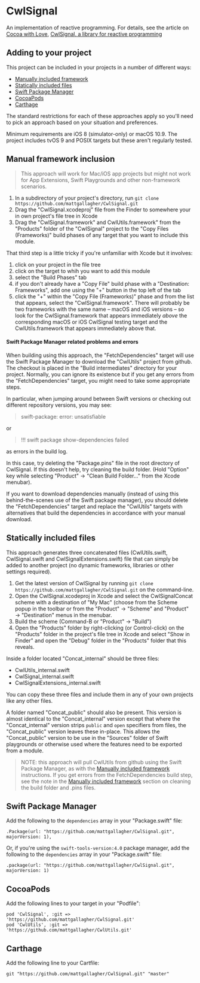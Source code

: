 # CwlSignal

An implementation of reactive programming. For details, see the article on [Cocoa with Love](https://cocoawithlove.com), [CwlSignal, a library for reactive programming](https://cocoawithlove.com/blog/cwlsignal.html)

## Adding to your project

This project can be included in your projects in a number of different ways:
   
   * [Manually included framework](#manual-framework-inclusion)
   * [Statically included files](#statically-included-files)
   * [Swift Package Manager](#swift-package-manager)
   * [CocoaPods](#cocoapods)
   * [Carthage](#carthage)

The standard restrictions for each of these approaches apply so you'll need to pick an approach based on your situation and preferences.

Minimum requirements are iOS 8 (simulator-only) or macOS 10.9. The project includes tvOS 9 and POSIX targets but these aren't regularly tested.

## Manual framework inclusion

> This approach will work for Mac/iOS app projects but might not work for App Extensions, Swift Playgrounds and other non-framework scenarios.

1. In a subdirectory of your project's directory, run `git clone https://github.com/mattgallagher/CwlSignal.git`
2. Drag the "CwlSignal.xcodeproj" file from the Finder to somewhere your in own project's file tree in Xcode
3. Drag the "CwlSignal.framework" and CwlUtils.framework" from the "Products" folder of the "CwlSignal" project to the "Copy Files (Frameworks)" build phases of any target that you want to include this module.

That third step is a little tricky if you're unfamiliar with Xcode but it involves:

1. click on your project in the file tree
2. click on the target to whih you want to add this module
3. select the "Build Phases" tab
4. if you don't already have a "Copy File" build phase with a "Destination: Frameworks", add one using the "+" button in the top left of the tab
5. click the "+" within the "Copy File (Frameworks)" phase and from the list that appears, select the "CwlSignal.framework". There will probably be two frameworks with the same name – macOS and iOS versions – so look for the CwlSignal.framework that appears immediately *above* the corresponding macOS or iOS CwlSignal testing target and the CwlUtils.framework that appears immediately above that.

#### Swift Package Manager related problems and errors

When building using this approach, the "FetchDependencies" target will use the Swift Package Manager to download the "CwlUtils" project from github. The checkout is placed in the "Build intermediates" directory for your project. Normally, you can ignore its existence but if you get any errors from the "FetchDependencies" target, you might need to take some appropriate steps.

In particular, when jumping around between Swift versions or checking out different repository versions, you may see:

> swift-package: error: unsatisfiable

or

> !!! swift package show-dependencies failed

as errors in the build log.

In this case, try deleting the "Package.pins" file in the root directory of CwlSignal. If this doesn't help, try cleaning the build folder. (Hold "Option" key while selecting "Product" &rarr; "Clean Build Folder..." from the Xcode menubar).

If you want to download dependencies manually (instead of using this behind-the-scenes use of the Swift package manager), you should delete the "FetchDependencies" target and replace the "CwlUtils" targets with alternatives that build the dependencies in accordance with your manual download.

## Statically included files

This approach generates three concatenated files (CwlUtils.swift, CwlSignal.swift and CwlSignalExtensions.swift) file that can simply be added to another project (no dynamic frameworks, libraries or other settings required).

1. Get the latest version of CwlSignal by running `git clone https://github.com/mattgallagher/CwlSignal.git` on the command-line.
2. Open the CwlSignal.xcodeproj in Xcode and select the CwlSignalConcat scheme with a destination of "My Mac" (choose from the Scheme popup in the toolbar or from the "Product" &rarr; "Scheme" and "Product" &rarr; "Destination" menus in the menubar.
3. Build the scheme (Command-B or "Product" &rarr; "Build")
4. Open the "Products" folder by right-clicking (or Control-click) on the "Products" folder in the project's file tree in Xcode and select "Show in Finder" and open the "Debug" folder in the "Products" folder that this reveals.

Inside a folder located "Concat_internal" should be three files:

* CwlUtils_internal.swift
* CwlSignal_internal.swift
* CwlSignalExtensions_internal.swift

You can copy these three files and include them in any of your own projects like any other files.

A folder named "Concat_public" should also be present. This version is almost identical to the "Concat_internal" version except that where the "Concat_internal" version strips `public` and `open` specifiers from files, the "Concat_public" version leaves these in-place. This allows the "Concat_public" version to be use in the "Sources" folder of Swift playgrounds or otherwise used where the features need to be exported from a module.

> NOTE: this approach will pull CwlUtils from github using the Swift Package Manager, as with the [Manually included framework](#manual-framework-inclusion) instructions. If you get errors from the FetchDependencies build step, see the note in the [Manually included framework](#manual-framework-inclusion) section on cleaning the build folder and .pins files.

## Swift Package Manager

Add the following to the `dependencies` array in your "Package.swift" file:

    .Package(url: "https://github.com/mattgallagher/CwlSignal.git", majorVersion: 1),

Or, if you're using the `swift-tools-version:4.0` package manager, add the following to the `dependencies` array in your "Package.swift" file:

    .package(url: "https://github.com/mattgallagher/CwlSignal.git", majorVersion: 1)

## CocoaPods

Add the following lines to your target in your "Podfile":

    pod 'CwlSignal', :git => 'https://github.com/mattgallagher/CwlSignal.git'
    pod 'CwlUtils', :git => 'https://github.com/mattgallagher/CwlUtils.git'

## Carthage

Add the following line to your Cartfile:

    git "https://github.com/mattgallagher/CwlSignal.git" "master"
